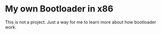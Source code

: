 # My own Bootloader in x86

This is not a project. Just a way for me to learn more about how bootloader work.

